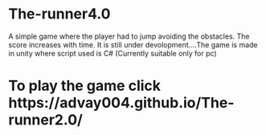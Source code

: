 <h1>The-runner4.0</h1>
A simple game where the player had to jump avoiding the obstacles. The score increases with time. It is still under devolopment....The game is made in unity where script used is C#
(Currently suitable only for pc)
<h1>To play the game click  https://advay004.github.io/The-runner2.0/</h1>
